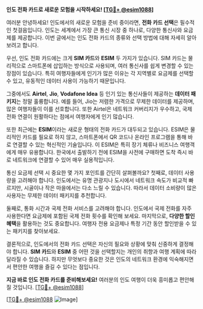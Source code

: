 **인도 전화 카드로 새로운 모험을 시작하세요! [[TG💪+ @esim1088](https://t.me/s/esim1088)]**

여러분 안녕하세요! 인도에서의 새로운 모험을 준비 중이라면, **전화 카드 선택**은 필수적인 첫걸음입니다. 인도는 세계에서 가장 큰 통신 시장 중 하나로, 다양한 통신사와 요금제를 제공합니다. 이번 글에서는 인도 전화 카드의 종류와 선택 방법에 대해 자세히 알아보려고 합니다.

우선, 인도 전화 카드에는 크게 **SIM 카드**와 **ESIM** 두 가지가 있습니다. SIM 카드는 물리적으로 스마트폰에 삽입하는 방식으로 사용되며, 여러 통신사를 쉽게 변경할 수 있는 장점이 있습니다. 특히 여행자들에게 인기가 많은 이유는 각 지역별로 요금제를 선택할 수 있고, 유동적인 데이터 사용이 가능하기 때문입니다.

그중에서도 **Airtel**, **Jio**, **Vodafone Idea** 등 인기 있는 통신사들이 제공하는 **데이터 패키지**는 정말 훌륭합니다. 예를 들어, Jio는 저렴한 가격으로 무제한 데이터를 제공하며, 많은 여행자들이 이를 선호합니다. 또한 Airtel은 네트워크 커버리지가 우수하고, 국제 전화 연결이 원활하다는 점에서 여행자에게 인기 많습니다.

또한 최근에는 **ESIM**이라는 새로운 형태의 전화 카드가 대두되고 있습니다. ESIM은 물리적인 카드를 필요로 하지 않고, 스마트폰에서 QR 코드나 온라인 프로그램을 통해 바로 연결할 수 있는 혁신적인 기술입니다. 이 ESIM은 특히 장기 체류나 비즈니스 여행객에게 매우 유용합니다. 한국에서 출발하기 전에 ESIM을 사전에 구매하면 도착 즉시 바로 네트워크에 연결할 수 있어 매우 실용적입니다.

통신 요금제 선택 시 중요한 몇 가지 포인트를 간단히 살펴볼까요? 첫째로, 데이터 사용량을 고려해야 합니다. 인도에서는 유명 관광지나 도시에서 네트워크 속도가 비교적 빠르지만, 시골이나 작은 마을에서는 다소 느릴 수 있습니다. 따라서 데이터 소비량이 많은 사용자는 무제한 데이터 패키지를 추천합니다.

둘째로, 통화 시간과 국제 전화 서비스를 고려해야 합니다. 인도에서 국제 전화를 자주 사용한다면 요금제에 포함된 국제 전화 횟수를 확인해 보세요. 마지막으로, **다양한 할인 혜택**을 활용하는 것도 중요합니다. 여행자 전용 요금제나 특정 기간 동안 할인받을 수 있는 패키지를 찾아보세요.

결론적으로, 인도에서의 전화 카드 선택은 자신의 필요와 상황에 맞춰 신중하게 결정해야 합니다. **SIM 카드**와 **ESIM** 중 어떤 것을 선택할지는 개인의 취향과 여행 계획에 따라 달라질 수 있습니다. 하지만 무엇보다 중요한 것은 인도의 네트워크 환경에 익숙해지면서 편안한 여행을 즐길 수 있다는 점입니다.

**지금 바로 인도 전화 카드를 준비해보세요!** 여러분의 인도 여행이 더욱 흥미롭고 편안해질 것입니다. [[TG💪+ @esim1088](https://t.me/s/esim1088)]

[[TG💪+ @esim1088](https://t.me/s/esim1088) ![Image](https://i.postimg.cc/Y0z9fWf4/image.png)]